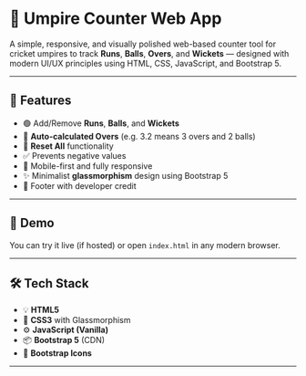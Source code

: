 # 🏏 Umpire Counter Web App

A simple, responsive, and visually polished web-based counter tool for cricket umpires to track **Runs**, **Balls**, **Overs**, and **Wickets** — designed with modern UI/UX principles using HTML, CSS, JavaScript, and Bootstrap 5.

---

## 📌 Features

- 🟢 Add/Remove **Runs**, **Balls**, and **Wickets**
- 🔁 **Auto-calculated Overs** (e.g. 3.2 means 3 overs and 2 balls)
- 🔄 **Reset All** functionality
- ✅ Prevents negative values
- 🎯 Mobile-first and fully responsive
- ✨ Minimalist **glassmorphism** design using Bootstrap 5
- 🙌 Footer with developer credit

---

## 🚀 Demo

You can try it live (if hosted) or open `index.html` in any modern browser.

---

## 🛠 Tech Stack

- 💡 **HTML5**
- 🎨 **CSS3** with Glassmorphism
- ⚙️ **JavaScript (Vanilla)**
- 📦 **Bootstrap 5** (CDN)
- 🧩 **Bootstrap Icons**

---
